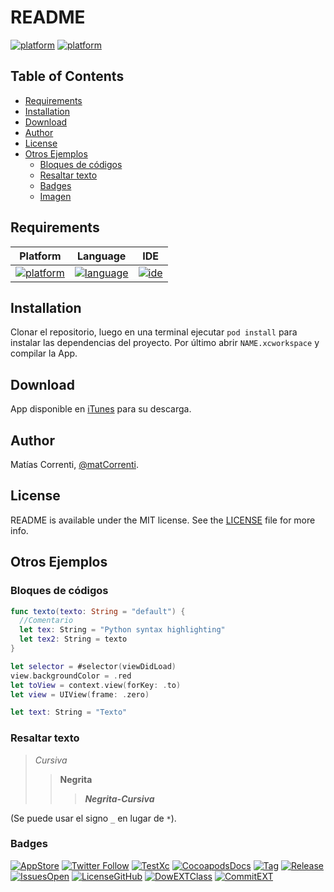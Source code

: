 <!-- Para abrir el preview en Atom: ^ (control) + shift + M -->

# README
[![platform][License]][License]
[![platform][Platform]][Platform]

<!-- Para crear un índice -->
## Table of Contents
- [Requirements](#requirements)
- [Installation](#installation)
- [Download](#download)
- [Author](#author)
- [License](#license)
- [Otros Ejemplos](#otros-ejemplos)
  - [Bloques de códigos](#bloques-de-códigos)
  - [Resaltar texto](#resaltar-texto)
  - [Badges](#badges)
  - [Imagen](#imagen)

## Requirements
|Platform|Language|IDE|
|:----------:|:--------:|:---:|
|[![platform][iOS_9.0]][iOS_9.0]|[![language][swift_3.0]][swift_3.0]|[![ide][xcode_3.2]][xcode_3.2]|

## Installation
Clonar el repositorio, luego en una terminal ejecutar `pod install` para instalar las dependencias del proyecto. Por último abrir `NAME.xcworkspace` y compilar la App.

## Download
App disponible en [iTunes][AppStore] para su descarga.

## Author
Matías Correnti, [@matCorrenti][myTwitter].

## License
README is available under the MIT license. See the [LICENSE](LICENSE) file for more info.




## Otros Ejemplos

### Bloques de códigos
```swift
func texto(texto: String = "default") {
  //Comentario
  let tex: String = "Python syntax highlighting"
  let tex2: String = texto
}
```
```swift
let selector = #selector(viewDidLoad)
view.backgroundColor = .red
let toView = context.view(forKey: .to)
let view = UIView(frame: .zero)
```
~~~ swift
let text: String = "Texto"
~~~


### Resaltar texto
> *Cursiva*
>> **Negrita**
>>> ***Negrita-Cursiva***

(Se puede usar el signo `_` en lugar de `*`).


### Badges
[![AppStore][appStoreBagge]][appStore]
[![Twitter Follow][twitter]][myTwitter]
[![TestXc][testXc]][testXc]
[![CocoapodsDocs][cocoDocs]][cocoDocs]
[![Tag][tag]][tag]
[![Release][release]][release]
[![IssuesOpen][issuesOpen]][issuesOpen]
[![LicenseGitHub][licenseGitHub]][licenseGitHub]
[![DowEXTClass][dowEXTClass]][dowEXTClass]
[![CommitEXT][commitEXT]][commitEXT]



<!-- Links -->
[myTwitter]:http://twitter.com/matCorrenti
[iOS_9.0]:https://img.shields.io/badge/iOS-≥_9.0-5658FE.svg?colorA=5658FE
[swift_3.0]:https://img.shields.io/badge/Swift-≥_3.0-EF5138.svg?colorA=EF5138
[xcode_3.2]:https://img.shields.io/badge/Xcode-≥_3.2-2A92F4.svg?colorA=2A92F4
[Platform]:https://img.shields.io/badge/platform-ios-lightgrey.svg
[License]:https://img.shields.io/badge/license-MIT-383838.svg


<!-- Otros -->
[appStore]:https://itunes.apple.com/ar/app/luteranos/id1137428395
[appStoreBagge]:https://img.shields.io/badge/Download_App-Luteranos-1C5FAD.svg
[twitter]:https://img.shields.io/twitter/follow/matCorrenti.svg?style=social&label=Follow&maxAge=3600
[testXc]:https://img.shields.io/badge/Xcode-≥_3.2-2A92F4.svg?colorA=0873A4
[cocoDocs]:https://img.shields.io/cocoapods/metrics/doc-percent/EXTClass.svg
[tag]:https://img.shields.io/github/tag/Saitco/EXTClass.svg
[release]:https://img.shields.io/github/release/Saitco/EXTClass.svg
[issuesOpen]:https://img.shields.io/github/issues/Saitco/README.svg
[licenseGitHub]:https://img.shields.io/github/license/Saitco/README.svg
[dowEXTClass]:https://img.shields.io/github/downloads/Saitco/README/total.svg
[commitEXT]:https://img.shields.io/github/commits-since/Saitco/EXTClass/0.3.2.svg


